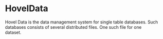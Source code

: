 # HovelData
Hovel Data is the data management system for single table databases. Such databases consists of several distributed files. One such file for one dataset.

